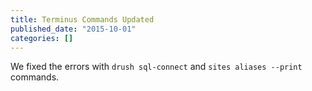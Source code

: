 ```yaml
---
title: Terminus Commands Updated
published_date: "2015-10-01"
categories: []
---
```

We fixed the errors with `drush sql-connect` and `sites aliases --print ` commands.
